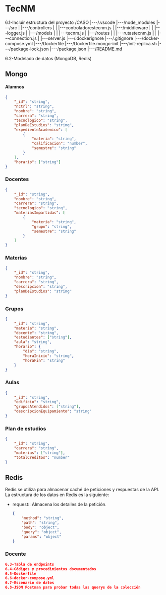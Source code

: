 # TecNM

6.1-Incluir estructura del proyecto
/CASO
|---/.vscode
|---/node_modules
|---/src
|   |---/controllers
|   |   |---controladorestecnm.js
|   |---/middleware
|   |   |---logger.js
|   |---/models
|   |   |---tecnm.js
|   |---/routes
|   |   |---rutastecnm.js
|   |   |---connection.js
|   |---server.js
|---/.dockerignore
|---/.gitignore
|---/docker-compose.yml
|---/Dockerfile
|---/Dockerfile.mongo-init
|---/init-replica.sh
|---/package-lock.json
|---/package.json
|---/README.md

6.2-Modelado de datos (MongoDB, Redis)
## Mongo
#### Alumnos
```json
{
    "_id": "string",
    "nctrl": "string",
    "nombre": "string",
    "carrera": "string",
    "tecnologico": "string",
    "planDeEstudios": "string",
    "expedienteAcademico": [
        {
            "materia": "string",
            "calificacion": "number",
            "semestre": "string"
        }
    ],
    "horario": ["string"]
}
```
### Docentes
```json
{
    "_id": "string",
    "nombre": "string",
    "carrera": "string",
    "tecnologico": "string",
    "materiasImpartidas": [
        {
            "materia": "string",
            "grupo": "string",
            "semestre": "string"
        }
    ]
}
```
### Materias
```json
{
    "_id": "string",
    "nombre": "string",
    "carrera": "string",
    "descripcion": "string",
    "planDeEstudios": "string"
}
```
### Grupos
```json
{
    "_id": "string",
    "materia": "string",
    "docente": "string",
    "estudiantes": ["string"],
    "aula": "string",
    "horario": {
        "dia": "string",
        "horaInicio": "string",
        "horaFin": "string"
    }
}
```
### Aulas
```json
{
    "_id": "string",
    "edificio": "string",
    "gruposAtendidos": ["string"],
    "descripcionEquipamiento": "string"
}
```
### Plan de estudios
```json
{
    "_id": "string",
    "carrera": "string",
    "materias": ["string"],
    "totalCreditos": "number"
}
```
## Redis
Redis se utiliza para almacenar caché de peticiones y respuestas de la API. La estructura de los datos en Redis es la siguiente:

- request:<timestamp>: Almacena los detalles de la petición.
  ```json
  {
      "method": "string",
      "path": "string",
      "body": "object",
      "query": "object",
      "params": "object"
  }

### Docente
```json
6.3-Tabla de endpoints
6.4-Códigos y procedimientos documentados
6.5-Dockerfile
6.6-docker-compose.yml
6.7-Escenario de datos
6.8-JSON Postman para probar todas las querys de la colección
